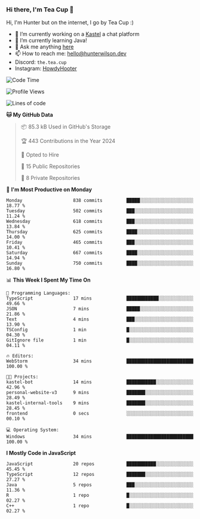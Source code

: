 ### Hi there, I'm Tea Cup 👋 

Hi, I'm Hunter but on the internet, I go by Tea Cup :)

- 🔭 I’m currently working on a [Kastel](https://github.com/KastelApp) a chat platform
- 🌱 I’m currently learning Java!
- 💬 Ask me anything [here](https://github.com/TheTeaCup/TheTeaCup/issues)
- 📫 How to reach me: [hello@hunterwilson.dev](mailto:hello@hunterwilson.dev)
- Discord: `the.tea.cup`
- Instagram: [HowdyHooter](https://instagram.com/HowdyHooter)

<!--START_SECTION:waka-->
![Code Time](http://img.shields.io/badge/Code%20Time-576%20hrs%207%20mins-blue)

![Profile Views](http://img.shields.io/badge/Profile%20Views-1-blue)

![Lines of code](https://img.shields.io/badge/From%20Hello%20World%20I%27ve%20Written-1.5%20million%20lines%20of%20code-blue)

**🐱 My GitHub Data** 

> 📦 85.3 kB Used in GitHub's Storage 
 > 
> 🏆 443 Contributions in the Year 2024
 > 
> 💼 Opted to Hire
 > 
> 📜 15 Public Repositories 
 > 
> 🔑 8 Private Repositories 
 > 
📅 **I'm Most Productive on Monday** 

```text
Monday                   838 commits         █████░░░░░░░░░░░░░░░░░░░░   18.77 % 
Tuesday                  502 commits         ███░░░░░░░░░░░░░░░░░░░░░░   11.24 % 
Wednesday                618 commits         ███░░░░░░░░░░░░░░░░░░░░░░   13.84 % 
Thursday                 625 commits         ████░░░░░░░░░░░░░░░░░░░░░   14.00 % 
Friday                   465 commits         ███░░░░░░░░░░░░░░░░░░░░░░   10.41 % 
Saturday                 667 commits         ████░░░░░░░░░░░░░░░░░░░░░   14.94 % 
Sunday                   750 commits         ████░░░░░░░░░░░░░░░░░░░░░   16.80 % 
```


📊 **This Week I Spent My Time On** 

```text
💬 Programming Languages: 
TypeScript               17 mins             ████████████░░░░░░░░░░░░░   49.66 % 
JSON                     7 mins              █████░░░░░░░░░░░░░░░░░░░░   21.86 % 
Text                     4 mins              ███░░░░░░░░░░░░░░░░░░░░░░   13.90 % 
TSConfig                 1 min               █░░░░░░░░░░░░░░░░░░░░░░░░   04.30 % 
GitIgnore file           1 min               █░░░░░░░░░░░░░░░░░░░░░░░░   04.11 % 

🔥 Editors: 
WebStorm                 34 mins             █████████████████████████   100.00 % 

🐱‍💻 Projects: 
kastel-bot               14 mins             ███████████░░░░░░░░░░░░░░   42.96 % 
personal-website-v3      9 mins              ███████░░░░░░░░░░░░░░░░░░   28.49 % 
kastel-internal-tools    9 mins              ███████░░░░░░░░░░░░░░░░░░   28.45 % 
frontend                 0 secs              ░░░░░░░░░░░░░░░░░░░░░░░░░   00.10 % 

💻 Operating System: 
Windows                  34 mins             █████████████████████████   100.00 % 
```

**I Mostly Code in JavaScript** 

```text
JavaScript               20 repos            ███████████░░░░░░░░░░░░░░   45.45 % 
TypeScript               12 repos            ███████░░░░░░░░░░░░░░░░░░   27.27 % 
Java                     5 repos             ███░░░░░░░░░░░░░░░░░░░░░░   11.36 % 
R                        1 repo              █░░░░░░░░░░░░░░░░░░░░░░░░   02.27 % 
C++                      1 repo              █░░░░░░░░░░░░░░░░░░░░░░░░   02.27 % 
```




<!--END_SECTION:waka-->
